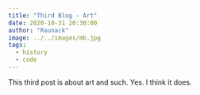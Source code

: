 ```yaml
---
title: "Third Blog - Art"
date: 2020-10-31 20:30:00
author: "Raunack"
image: ../../images/mb.jpg
tags:
  - history
  - code
---
```


This third post is about art and such. Yes. I think it does.
